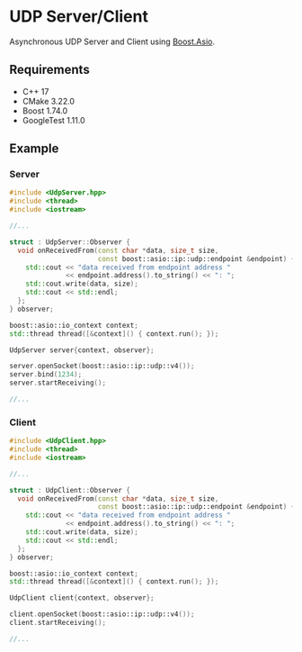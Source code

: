 # UDP Server/Client
Asynchronous UDP Server and Client using [Boost.Asio](https://www.boost.org/doc/libs/1_74_0/doc/html/boost_asio.html).
## Requirements
- C++ 17
- CMake 3.22.0
- Boost 1.74.0
- GoogleTest 1.11.0
## Example
### Server
```cpp
#include <UdpServer.hpp>
#include <thread>
#include <iostream>

//...

struct : UdpServer::Observer {
  void onReceivedFrom(const char *data, size_t size,
                      const boost::asio::ip::udp::endpoint &endpoint) {
    std::cout << "data received from endpoint address "
              << endpoint.address().to_string() << ": ";
    std::cout.write(data, size);
    std::cout << std::endl;
  };
} observer;

boost::asio::io_context context;
std::thread thread([&context]() { context.run(); });

UdpServer server{context, observer};

server.openSocket(boost::asio::ip::udp::v4());
server.bind(1234);
server.startReceiving();

//...
```
### Client
```cpp
#include <UdpClient.hpp>
#include <thread>
#include <iostream>

//...

struct : UdpClient::Observer {
  void onReceivedFrom(const char *data, size_t size,
                      const boost::asio::ip::udp::endpoint &endpoint) {
    std::cout << "data received from endpoint address "
              << endpoint.address().to_string() << ": ";
    std::cout.write(data, size);
    std::cout << std::endl;
  };
} observer;

boost::asio::io_context context;
std::thread thread([&context]() { context.run(); });

UdpClient client{context, observer};

client.openSocket(boost::asio::ip::udp::v4());
client.startReceiving();

//...
```
